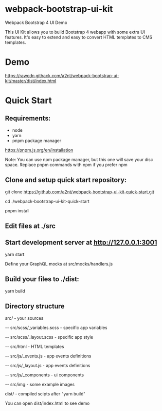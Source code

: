 # webpack-bootstrap-ui-kit

Webpack Bootstrap 4 UI Demo

This UI Kit allows you to build Bootstrap 4 webapp with some extra UI features.
It's easy to extend and easy to convert HTML templates to CMS templates.

# Demo

https://rawcdn.githack.com/a2nt/webpack-bootstrap-ui-kit/master/dist/index.html

# Quick Start

## Requirements:

-   node
-   yarn
-   pnpm package manager

https://pnpm.js.org/en/installation

Note: You can use npm package manager, but this one will save your disc space. Replace pnpm commands with npm if you prefer npm

## Clone and setup quick start repository:

git clone https://github.com/a2nt/webpack-bootstrap-ui-kit-quick-start.git

cd ./webpack-bootstrap-ui-kit-quick-start

pnpm install

## Edit files at ./src

## Start development server at http://127.0.0.1:3001

yarn start

Define your GraphQL mocks at src/mocks/handlers.js

## Build your files to ./dist:

yarn build

## Directory structure

src/ - your sources

-- src/scss/\_variables.scss - specific app variables

-- src/scss/\_layout.scss - specific app style

-- src/html - HTML templates

-- src/js/\_events.js - app events definitions

-- src/js/\_layout.js - app events definitions

-- src/js/\_components - ui components

-- src/img - some example images

dist/ - compiled scipts after "yarn build"

You can open dist/index.html to see demo
